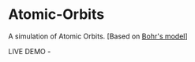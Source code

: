 # Atomic-Orbits
A simulation of Atomic Orbits. [Based on [Bohr's model](https://en.wikipedia.org/wiki/Bohr_model)]

LIVE DEMO - 
